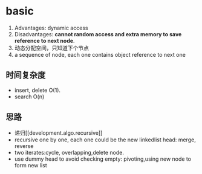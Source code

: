 
# basic

1. Advantages: dynamic access
2. Disadvantages: **cannot random access and extra memory to save reference to next node**.
3. 动态分配空间，只知道下个节点
4. a sequence of node, each one contains object reference to next one

## 时间复杂度

- insert, delete O(1). 
- search O(n)

## 思路

- 递归[[development.algo.recursive]]
- recursive one by one, each one could be the new linkedlist head: merge, reverse
- two iterates:cycle, overlapping,delete node.
- use dummy head to avoid checking empty: pivoting,using new node to form new list